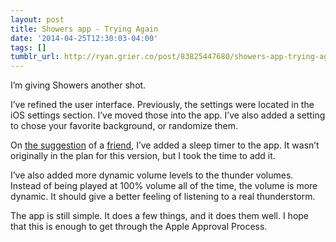 ```yaml
---
layout: post
title: Showers app - Trying Again
date: '2014-04-25T12:30:03-04:00'
tags: []
tumblr_url: http://ryan.grier.co/post/83825447680/showers-app-trying-again
---
```

I’m giving Showers another shot.

I’ve refined the user interface. Previously, the settings were located in the iOS settings section. I’ve moved those into the app. I’ve also added a setting to chose your favorite background, or randomize them.

On [the suggestion](https://twitter.com/mclazarus/status/455445637321203713) of a [friend](https://twitter.com/mclazarus), I’ve added a sleep timer to the app. It wasn’t originally in the plan for this version, but I took the time to add it.

I’ve also added more dynamic volume levels to the thunder volumes. Instead of being played at 100% volume all of the time, the volume is more dynamic. It should give a better feeling of listening to a real thunderstorm.

The app is still simple. It does a few things, and it does them well. I hope that this is enough to get through the Apple Approval Process.
